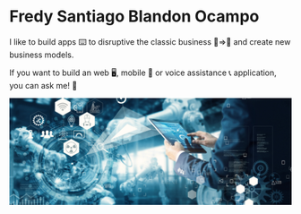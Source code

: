 # Fredy Santiago Blandon Ocampo


I like to build apps ⌨️ to disruptive the classic business 💾=>📲 and create new business models.

If you want to build an web 🖥️, mobile 📲 or voice assistance 📞 application, you can ask me! 📢

![alt text](https://github.com/fsblandon/fsblandon/blob/master/cover.png?raw=true)

